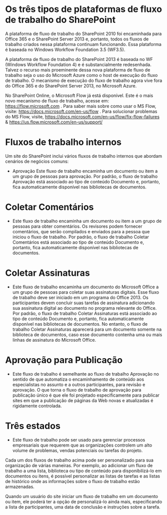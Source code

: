 # Os três tipos de plataformas de fluxo de trabalho do SharePoint
A plataforma de fluxo de trabalho do SharePoint 2010 foi encaminhada para Office 365 e o SharePoint Server 2013 e, portanto, todos os fluxos de trabalho criados nessa plataforma continuam funcionando. Essa plataforma é baseada no Windows Workflow Foundation 3.5 (WF3.5).

A plataforma de fluxo de trabalho do SharePoint 2013 é baseada no WF (Windows Workflow Foundation 4) e é substancialmente redesenhada. Talvez o recurso mais proeminente dessa nova plataforma de fluxo de trabalho seja o uso do Microsoft Azure como o host de execução do fluxo de trabalho. O mecanismo de execução do fluxo de trabalho agora vive fora do Office 365 e do SharePoint Server 2013, no Microsoft Azure.

No SharePoint Online, o Microsoft Flow já está disponível. Este é o mais novo mecanismo de fluxo de trabalho, acesse em: https://flow.microsoft.com . Para saber mais sobre como usar o MS Flow, visite: https://docs.microsoft.com/en-us/flow . Para solucionar problemas do MS Flow, visite, https://docs.microsoft.com/en-us/flow/fix-flow-failures & https://us.flow.microsoft.com/en-us/support/

# Fluxos de trabalho internos
Um site do SharePoint inclui vários fluxos de trabalho internos que abordam cenários de negócios comuns:

- Aprovação Este fluxo de trabalho encaminha um documento ou item a um grupo de pessoas para aprovação. Por padrão, o fluxo de trabalho Aprovação está associado ao tipo de conteúdo Documento e, portanto, fica automaticamente disponível nas bibliotecas de documentos.

# Coletar Comentários     
- Este fluxo de trabalho encaminha um documento ou item a um grupo de pessoas para obter comentários. Os revisores podem fornecer comentários, que serão compilados e enviados para a pessoa que iniciou o fluxo de trabalho. Por padrão, o fluxo de trabalho Coletar Comentários está associado ao tipo de conteúdo Documento e, portanto, fica automaticamente disponível nas bibliotecas de documentos.

# Coletar Assinaturas 
- Este fluxo de trabalho encaminha um documento do Microsoft Office a um grupo de pessoas para coletar suas assinaturas digitais. Esse fluxo de trabalho deve ser iniciado em um programa do Office 2013. Os participantes devem concluir suas tarefas de assinatura adicionando sua assinatura digital ao documento no programa relevante do Office. Por padrão, o fluxo de trabalho Coletar Assinaturas está associado ao tipo de conteúdo Documento e, portanto, fica automaticamente disponível nas bibliotecas de documentos. No entanto, o fluxo de trabalho Coletar Assinaturas aparecerá para um documento somente na biblioteca de documentos, caso esse documento contenha uma ou mais linhas de assinatura do Microsoft Office.

# Aprovação para Publicação     

- Este fluxo de trabalho é semelhante ao fluxo de trabalho Aprovação no sentido de que automatiza o encaminhamento de conteúdo aos especialistas no assunto e a outros participantes, para revisão e aprovação. O que torna o fluxo de trabalho de aprovação para publicação único é que ele foi projetado especificamente para publicar sites em que a publicação de páginas da Web novas e atualizadas é rigidamente controlada.

# Três estados     

- Este fluxo de trabalho pode ser usado para gerenciar processos empresariais que requerem que as organizações controlem um alto volume de problemas, vendas potenciais ou tarefas do projeto.

Cada um dos fluxos de trabalho acima pode ser personalizado para sua organização de várias maneiras. Por exemplo, ao adicionar um fluxo de trabalho a uma lista, biblioteca ou tipo de conteúdo para disponibilizá-lo em documentos ou itens, é possível personalizar as listas de tarefas e as listas de histórico onde as informações sobre o fluxo de trabalho estão armazenadas.

Quando um usuário do site iniciar um fluxo de trabalho em um documento ou item, ele poderá ter a opção de personalizá-lo ainda mais, especificando a lista de participantes, uma data de conclusão e instruções sobre a tarefa.
